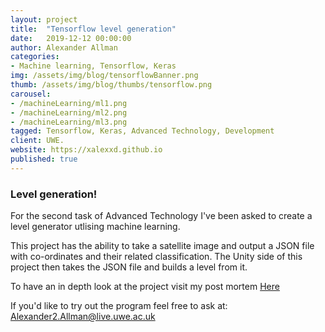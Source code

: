 ```yaml
---
layout: project
title:  "Tensorflow level generation"
date:   2019-12-12 00:00:00
author: Alexander Allman
categories:
- Machine learning, Tensorflow, Keras
img: /assets/img/blog/tensorflowBanner.png
thumb: /assets/img/blog/thumbs/tensorflow.png
carousel:
- /machineLearning/ml1.png
- /machineLearning/ml2.png
- /machineLearning/ml3.png
tagged: Tensorflow, Keras, Advanced Technology, Development
client: UWE.
website: https://xalexxd.github.io
published: true
---
```

### Level generation!
For the second task of Advanced Technology I've been asked to create a level generator utlising machine learning.

This project has the ability to take a satellite image and output a JSON file with co-ordinates and their related classification. The Unity side of this project then takes the JSON file and builds a level from it.

To have an in depth look at the project visit my post mortem [Here](/blog/advanced%20technology/tensorflow/keras/python/Machine-Learning-Postmortem)

If you'd like to try out the program feel free to ask at: Alexander2.Allman@live.uwe.ac.uk